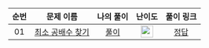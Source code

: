 |          순번          |        문제 이름         |        나의 풀이         |         난이도          |        풀이 링크         |
| :-----: | :-----: | :-----: | :-----: | :-----: |
| 01 |  <a href="https://school.programmers.co.kr/learn/courses/30/lessons/12953" target="_blank">최소 공배수 찾기</a> | <a href="./findLCM">풀이</a> | <img height="25px" width="25px" src="https://static.solved.ac/tier_small/4.svg"/> | <a href="https://school.programmers.co.kr/learn/courses/30/lessons/12953/solution_groups?language=java" target="_black">정답</a> |